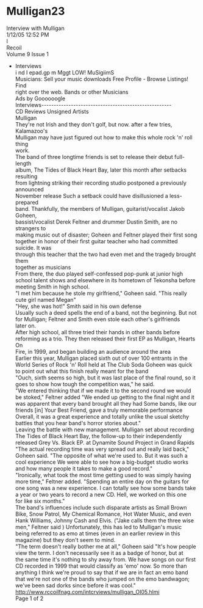 # Mulligan23

Interview with Mulligan  
1/12/05 12:52 PM  
I  
Recoil  
Volume 9 Issue 1

* Interviews  
i nd I epad.gp m	Mggt LOW! MuSigiimS  
Musicians: Sell your music downloads Free Profile - Browse Listings! Find  
right over the web.	Bands or other Musicians  
Ads by Goooooogle  
Interviews-----------------------------------------------------  
CD Reviews Unsigned Artists  
Mulligan  
They're not Irish and they don't golf, but now. after a few tries, Kalamazoo's  
Mulligan may have just figured out how to make this whole rock 'n' roll thing  
work.  
The band of three longtime friends is set to release their debut full-length  
album, The Tides of Black Heart Bay, later this month after setbacks resulting  
from lightning striking their recording studio postponed a previously announced  
November release Such a setback could have disillusioned a less-prepared  
band. Thankfully, the members of Mulligan, guitarist/vocalist Jakob Goheen,  
bassist/vocalist Derek Feltner and drummer Dustin Smith, are no strangers to  
making music out of disaster; Goheen and Feltner played their first song  
together in honor of their first guitar teacher who had committed suicide. It was  
through this teacher that the two had even met and the tragedy brought them  
together as musicians  
From there, the duo played self-confessed pop-punk at junior high school talent shows and elsewhere in its hometown of Tekonsha before  
meeting Smith in high school.  
"I met him because he stole my girlfriend," Goheen said. "This really cute girl named Megan"  
"Hey, she was hot!" Smith said in his own defense  
Usually such a deed spells the end of a band, not the beginning. But not for Mulligan; Feltner and Smith even stole each other's girlfriends  
later on.  
After high school, all three tried their hands in other bands before reforming as a trio. They then released their first EP as Mulligan, Hearts On  
Fire, in 1999, and began building an audience around the area  
Earlier this year, Mulligan placed sixth out of over 100 entrants in the World Series of Rock 'n' Roll held at The Club Soda Goheen was quick  
to point out what this finish really meant for the band  
"Ouch, sixth seems so high, but it was last place of the final round, so it goes to show how tough the competition was," he said.  
"We entered thinking that if we made it to the second round we would be stoked," Feltner added "We ended up getting to the final night and it  
was apparent that every band brought all they had Some bands, like our friends [in] Your Best Friend, gave a truly memorable performance  
Overall, it was a great experience and totally unlike the usual sketchy battles that you hear band's horror stories about."  
Leaving the battle with new management. Mulligan set about recording The Tides of Black Heart Bay, the follow-up to their independently  
released Grey Vs. Black EP. at Dynamite Sound Project in Grand Rapids  
"The actual recording time was very spread out and really laid back," Goheen said. "The opposite of what we're used to. But it was such a  
cool experience We were able to see how a big-budget studio works and how many people it takes to make a good record."  
"Ironically, what took the most time getting used to was simply having more time," Feltner added. "Spending an entire day on the guitars for  
one song was a new experience. I can totally see how some bands take a year or two years to record a new CD. Hell, we worked on this one  
for like six months."  
The band's influences include such disparate artists as Small Brown Bike, Snow Patrol, My Chemical Romance, Hot Water Music, and even  
Hank Williams, Johnny Cash and Elvis. ("Jake calls them the three wise men," Feltner said ) Unfortunately, this has led to Mulligan's music  
being referred to as emo at times (even in an earlier review in this magazine) but they don't seem to mind.  
"The term doesn't really bother me at all," Goheen said "It's how people view the term. I don't necessarily see it as a badge of honor, but at  
the same time it's nothing to shy away from. We have songs on our first CD recorded in 1999 that would classify as 'emo' now. So more than  
anything I think we're proud to say that if we are in fact an emo band that we're not one of the bands who jumped on the emo bandwagon;  
we've been sad dorks since before it was cool."  
http://www.rccoilfnag.com/intcrviews/mulligan_OI05.hlmi  
Page 1 of 2
